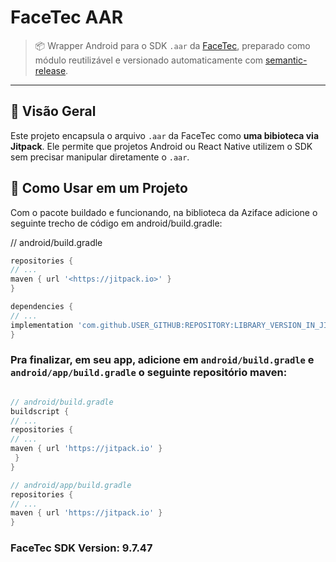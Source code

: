 # FaceTec AAR

> 📦 Wrapper Android para o SDK `.aar` da [FaceTec](https://dev.facetec.com/), preparado como módulo reutilizável e versionado automaticamente com [semantic-release](https://semantic-release.gitbook.io/semantic-release/).

---

## 📘 Visão Geral

Este projeto encapsula o arquivo `.aar` da FaceTec como **uma bibioteca via Jitpack**. Ele permite que projetos Android ou React Native utilizem o SDK sem precisar manipular diretamente o `.aar`.

## 🚀 Como Usar em um Projeto

Com o pacote buildado e funcionando, na biblioteca da Aziface adicione o seguinte trecho de código em android/build.gradle:

// android/build.gradle

```groovy
repositories {
// ...
maven { url '<https://jitpack.io>' }
}
```

```groovy
dependencies {
// ...
implementation 'com.github.USER_GITHUB:REPOSITORY:LIBRARY_VERSION_IN_JITPACK'
}
```

### Pra finalizar, em seu app, adicione em `android/build.gradle` e `android/app/build.gradle` o seguinte repositório maven:

```groovy

// android/build.gradle
buildscript {
// ...
repositories {
// ...
maven { url 'https://jitpack.io' }
 }
}
```

```groovy
// android/app/build.gradle
repositories {
// ...
maven { url 'https://jitpack.io' }
}
```

### FaceTec SDK Version: 9.7.47
